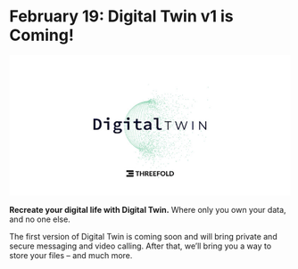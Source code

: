 # February 19: Digital Twin v1 is Coming!

![](img/digitaltwincoming.jpg)

**Recreate your digital life with Digital Twin.** Where only you own your data, and no one else.

The first version of Digital Twin is coming soon and will bring private and secure messaging and video calling. After that, we’ll bring you a way to store your files – and much more.